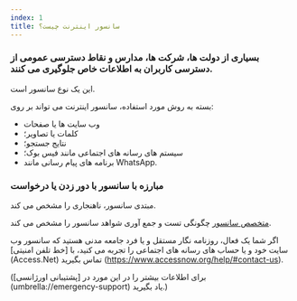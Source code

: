 ```yaml
---
index: 1
title: سانسور اینترنت چیست؟
---
```

### بسیاری از دولت ها، شرکت ها، مدارس و نقاط دسترسی عمومی از دسترسی کاربران به اطلاعات خاص جلوگیری می کنند.

این یک نوع سانسور است.

بسته به روش مورد استفاده، سانسور اینترنت می تواند بر روی:

*   وب سایت ها یا صفحات
*   کلمات یا تصاویر؛
*   نتایج جستجو؛
*   سیستم های رسانه های اجتماعی مانند فیس بوک؛
*   برنامه های پیام رسانی مانند WhatsApp.

### مبارزه با سانسور با دور زدن یا درخواست

مبتدی سانسور، ناهنجاری را مشخص می کند.

[متخصص سانسور](umbrella://communications/censorship/expert) چگونگی تست و جمع آوری شواهد سانسور را مشخص می کند.

اگر شما یک فعال، روزنامه نگار مستقل و یا فرد جامعه مدنی هستید که سانسور وب سایت خود و یا حساب های رسانه های اجتماعی را تجربه می کنید، با [خط تلفن امنیتی] (Access.Net) تماس بگیرید (https://www.accessnow.org/help/#contact-us).

(برای اطلاعات بیشتر را در این مورد در [پشتیبانی اورژانسی] (umbrella://emergency-support) یاد بگیرید.)